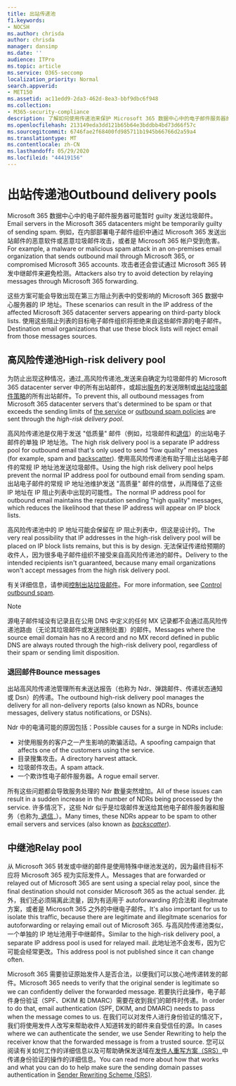 ```yaml
---
title: 出站传递池
f1.keywords:
- NOCSH
ms.author: chrisda
author: chrisda
manager: dansimp
ms.date: ''
audience: ITPro
ms.topic: article
ms.service: O365-seccomp
localization_priority: Normal
search.appverid:
- MET150
ms.assetid: ac11edd9-2da3-462d-8ea3-bbf9dbc6f948
ms.collection:
- M365-security-compliance
description: 了解如何使用传递池来保护 Microsoft 365 数据中心中的电子邮件服务器的声誉。
ms.openlocfilehash: 213149eda3dd121b65b64e3bddbb4bd73d66f57c
ms.sourcegitcommit: 6746fae2f68400fd985711b1945b66766d2a59a4
ms.translationtype: MT
ms.contentlocale: zh-CN
ms.lasthandoff: 05/29/2020
ms.locfileid: "44419156"
---
```

# <a name="outbound-delivery-pools"></a><span data-ttu-id="de740-103">出站传递池</span><span class="sxs-lookup"><span data-stu-id="de740-103">Outbound delivery pools</span></span>

<span data-ttu-id="de740-104">Microsoft 365 数据中心中的电子邮件服务器可能暂时 guilty 发送垃圾邮件。</span><span class="sxs-lookup"><span data-stu-id="de740-104">Email servers in the Microsoft 365 datacenters might be temporarily guilty of sending spam.</span></span> <span data-ttu-id="de740-105">例如，在内部部署电子邮件组织中通过 Microsoft 365 发送出站邮件的恶意软件或恶意垃圾邮件攻击，或者是 Microsoft 365 帐户受到危害。</span><span class="sxs-lookup"><span data-stu-id="de740-105">For example, a malware or malicious spam attack in an on-premises email organization that sends outbound mail through Microsoft 365, or compromised Microsoft 365 accounts.</span></span> <span data-ttu-id="de740-106">攻击者还会尝试通过 Microsoft 365 转发中继邮件来避免检测。</span><span class="sxs-lookup"><span data-stu-id="de740-106">Attackers also try to avoid detection by relaying messages through Microsoft 365 forwarding.</span></span>

<span data-ttu-id="de740-107">这些方案可能会导致出现在第三方阻止列表中的受影响的 Microsoft 365 数据中心服务器的 IP 地址。</span><span class="sxs-lookup"><span data-stu-id="de740-107">These scenarios can result in the IP address of the affected Microsoft 365 datacenter servers appearing on third-party block lists.</span></span> <span data-ttu-id="de740-108">使用这些阻止列表的目标电子邮件组织将拒绝来自这些邮件源的电子邮件。</span><span class="sxs-lookup"><span data-stu-id="de740-108">Destination email organizations that use these block lists will reject email from those messages sources.</span></span>

## <a name="high-risk-delivery-pool"></a><span data-ttu-id="de740-109">高风险传递池</span><span class="sxs-lookup"><span data-stu-id="de740-109">High-risk delivery pool</span></span>
<span data-ttu-id="de740-110">为防止出现这种情况，通过_高风险传递池_发送来自确定为垃圾邮件的 Microsoft 365 datacenter server 中的所有出站邮件，或超出[服务](https://docs.microsoft.com/office365/servicedescriptions/exchange-online-service-description/exchange-online-limits#sending-limits-across-office-365-options)的发送限制或[出站垃圾邮件策略](configure-the-outbound-spam-policy.md)的所有出站邮件。</span><span class="sxs-lookup"><span data-stu-id="de740-110">To prevent this, all outbound messages from Microsoft 365 datacenter servers that's determined to be spam or that exceeds the sending limits of [the service](https://docs.microsoft.com/office365/servicedescriptions/exchange-online-service-description/exchange-online-limits#sending-limits-across-office-365-options) or [outbound spam policies](configure-the-outbound-spam-policy.md) are sent through the _high-risk delivery pool_.</span></span>

<span data-ttu-id="de740-111">高风险传递池是仅用于发送 "低质量" 邮件（例如，垃圾邮件和[退信](backscatter-messages-and-eop.md)）的出站电子邮件的单独 IP 地址池。</span><span class="sxs-lookup"><span data-stu-id="de740-111">The high risk delivery pool is a separate IP address pool for outbound email that's only used to send "low quality" messages (for example, spam and [backscatter](backscatter-messages-and-eop.md)).</span></span> <span data-ttu-id="de740-112">使用高风险传递池有助于阻止出站电子邮件的常规 IP 地址池发送垃圾邮件。</span><span class="sxs-lookup"><span data-stu-id="de740-112">Using the high risk delivery pool helps prevent the normal IP address pool for outbound email from sending spam.</span></span> <span data-ttu-id="de740-113">出站电子邮件的常规 IP 地址池维护发送 "高质量" 邮件的信誉，从而降低了这些 IP 地址在 IP 阻止列表中出现的可能性。</span><span class="sxs-lookup"><span data-stu-id="de740-113">The normal IP address pool for outbound email maintains the reputation sending "high quality" messages, which reduces the likelihood that these IP address will appear on IP block lists.</span></span>

<span data-ttu-id="de740-114">高风险传递池中的 IP 地址可能会保留在 IP 阻止列表中，但这是设计的。</span><span class="sxs-lookup"><span data-stu-id="de740-114">The very real possibility that IP addresses in the high-risk delivery pool will be placed on IP block lists remains, but this is by design.</span></span> <span data-ttu-id="de740-115">无法保证传递给预期的收件人，因为很多电子邮件组织不接受来自高风险传递池的邮件。</span><span class="sxs-lookup"><span data-stu-id="de740-115">Delivery to the intended recipients isn't guaranteed, because many email organizations won't accept messages from the high risk delivery pool.</span></span>

<span data-ttu-id="de740-116">有关详细信息，请参阅[控制出站垃圾邮件](outbound-spam-controls.md)。</span><span class="sxs-lookup"><span data-stu-id="de740-116">For more information, see [Control outbound spam](outbound-spam-controls.md).</span></span>

> [!NOTE]
> <span data-ttu-id="de740-117">源电子邮件域没有记录且在公用 DNS 中定义的任何 MX 记录都不会通过高风险传递池路由（无论其垃圾邮件或发送限制处置）的邮件。</span><span class="sxs-lookup"><span data-stu-id="de740-117">Messages where the source email domain has no A record and no MX record defined in public DNS are always routed through the high-risk delivery pool, regardless of their spam or sending limit disposition.</span></span>

### <a name="bounce-messages"></a><span data-ttu-id="de740-118">退回邮件</span><span class="sxs-lookup"><span data-stu-id="de740-118">Bounce messages</span></span>

<span data-ttu-id="de740-119">出站高风险传递池管理所有未送达报告（也称为 Ndr、弹跳邮件、传递状态通知或 Dsn）的传递。</span><span class="sxs-lookup"><span data-stu-id="de740-119">The outbound high-risk delivery pool manages the delivery for all non-delivery reports (also known as NDRs, bounce messages, delivery status notifications, or DSNs).</span></span>

<span data-ttu-id="de740-120">Ndr 中的电涌可能的原因包括：</span><span class="sxs-lookup"><span data-stu-id="de740-120">Possible causes for a surge in NDRs include:</span></span>

- <span data-ttu-id="de740-121">对使用服务的客户之一产生影响的欺骗活动。</span><span class="sxs-lookup"><span data-stu-id="de740-121">A spoofing campaign that affects one of the customers using the service.</span></span>
- <span data-ttu-id="de740-122">目录搜集攻击。</span><span class="sxs-lookup"><span data-stu-id="de740-122">A directory harvest attack.</span></span>
- <span data-ttu-id="de740-123">垃圾邮件攻击。</span><span class="sxs-lookup"><span data-stu-id="de740-123">A spam attack.</span></span>
- <span data-ttu-id="de740-124">一个欺诈性电子邮件服务器。</span><span class="sxs-lookup"><span data-stu-id="de740-124">A rogue email server.</span></span>

<span data-ttu-id="de740-125">所有这些问题都会导致服务处理的 Ndr 数量突然增加。</span><span class="sxs-lookup"><span data-stu-id="de740-125">All of these issues can result in a sudden increase in the number of NDRs being processed by the service.</span></span> <span data-ttu-id="de740-126">许多情况下，这些 Ndr 似乎是垃圾邮件发送给其他电子邮件服务器和服务（也称为_[退信](backscatter-messages-and-eop.md)_）。</span><span class="sxs-lookup"><span data-stu-id="de740-126">Many times, these NDRs appear to be spam to other email servers and services (also known as _[backscatter](backscatter-messages-and-eop.md)_).</span></span>

## <a name="relay-pool"></a><span data-ttu-id="de740-127">中继池</span><span class="sxs-lookup"><span data-stu-id="de740-127">Relay pool</span></span>

<span data-ttu-id="de740-128">从 Microsoft 365 转发或中继的邮件是使用特殊中继池发送的，因为最终目标不应将 Microsoft 365 视为实际发件人。</span><span class="sxs-lookup"><span data-stu-id="de740-128">Messages that are forwarded or relayed out of Microsoft 365 are sent using a special relay pool, since the final destination should not consider Microsoft 365 as the actual sender.</span></span> <span data-ttu-id="de740-129">此外，我们还必须隔离此流量，因为有适用于 autoforwarding 的合法和 illegitmate 方案，或者是 Microsoft 365 之外的中继电子邮件。</span><span class="sxs-lookup"><span data-stu-id="de740-129">It's also important for us to isolate this traffic, because there are legitimate and illegitmate scenarios for autoforwarding or relaying email out of Microsoft 365.</span></span> <span data-ttu-id="de740-130">与高风险传递池类似，一个单独的 IP 地址池用于中继邮件。</span><span class="sxs-lookup"><span data-stu-id="de740-130">Similar to the high-risk delivery pool, a separate IP address pool is used for relayed mail.</span></span> <span data-ttu-id="de740-131">此地址池不会发布，因为它可能会经常更改。</span><span class="sxs-lookup"><span data-stu-id="de740-131">This address pool is not published since it can change often.</span></span> 

<span data-ttu-id="de740-132">Microsoft 365 需要验证原始发件人是否合法，以便我们可以放心地传递转发的邮件。</span><span class="sxs-lookup"><span data-stu-id="de740-132">Microsoft 365 needs to verify that the original sender is legitimate so we can confidently deliver the forwarded message.</span></span> <span data-ttu-id="de740-133">若要执行此操作，电子邮件身份验证（SPF、DKIM 和 DMARC）需要在收到我们的邮件时传递。</span><span class="sxs-lookup"><span data-stu-id="de740-133">In order to do that, email authentication (SPF, DKIM, and DMARC) needs to pass when the message comes to us.</span></span> <span data-ttu-id="de740-134">在我们可以对发件人进行身份验证的情况下，我们将使用发件人改写来帮助收件人知道转发的邮件来自受信任的源。</span><span class="sxs-lookup"><span data-stu-id="de740-134">In cases where we can authenticate the sender, we use Sender Rewriting to help the receiver know that the forwarded message is from a trusted source.</span></span> <span data-ttu-id="de740-135">您可以阅读有关如何工作的详细信息以及可帮助确保发送域在[发件人重写方案（SRS）](https://docs.microsoft.com/office365/troubleshoot/antispam/sender-rewriting-scheme)中传递身份验证的操作的详细信息。</span><span class="sxs-lookup"><span data-stu-id="de740-135">You can read more about how that works and what you can do to help make sure the sending domain passes authentication in [Sender Rewriting Scheme (SRS)](https://docs.microsoft.com/office365/troubleshoot/antispam/sender-rewriting-scheme).</span></span>

